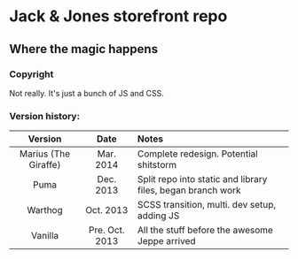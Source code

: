 # Jack &amp; Jones storefront repo

## Where the magic happens

### Copyright
Not really. It's just a bunch of JS and CSS.

### Version history:

| Version | Date | Notes |
|:-------:|:----:|:------|
| Marius (The Giraffe) | Mar. 2014 | Complete redesign. Potential shitstorm |
| Puma | Dec. 2013 | Split repo into static and library files, began branch work |
| Warthog | Oct. 2013 | SCSS transition, multi. dev setup, adding JS |
| Vanilla | Pre. Oct. 2013 | All the stuff before the awesome Jeppe arrived |
